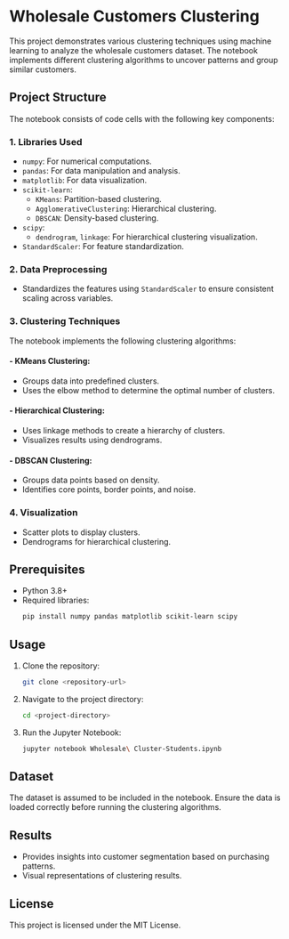 # Wholesale Customers Clustering

This project demonstrates various clustering techniques using machine learning to analyze the wholesale customers dataset. The notebook implements different clustering algorithms to uncover patterns and group similar customers.

## Project Structure
The notebook consists of code cells with the following key components:

### 1. **Libraries Used**
- `numpy`: For numerical computations.
- `pandas`: For data manipulation and analysis.
- `matplotlib`: For data visualization.
- `scikit-learn`:
  - `KMeans`: Partition-based clustering.
  - `AgglomerativeClustering`: Hierarchical clustering.
  - `DBSCAN`: Density-based clustering.
- `scipy`:
  - `dendrogram`, `linkage`: For hierarchical clustering visualization.
- `StandardScaler`: For feature standardization.

### 2. **Data Preprocessing**
- Standardizes the features using `StandardScaler` to ensure consistent scaling across variables.

### 3. **Clustering Techniques**
The notebook implements the following clustering algorithms:

#### - KMeans Clustering:
  - Groups data into predefined clusters.
  - Uses the elbow method to determine the optimal number of clusters.

#### - Hierarchical Clustering:
  - Uses linkage methods to create a hierarchy of clusters.
  - Visualizes results using dendrograms.

#### - DBSCAN Clustering:
  - Groups data points based on density.
  - Identifies core points, border points, and noise.

### 4. **Visualization**
- Scatter plots to display clusters.
- Dendrograms for hierarchical clustering.

## Prerequisites
- Python 3.8+
- Required libraries:
  ```bash
  pip install numpy pandas matplotlib scikit-learn scipy
  ```

## Usage
1. Clone the repository:
   ```bash
   git clone <repository-url>
   ```
2. Navigate to the project directory:
   ```bash
   cd <project-directory>
   ```
3. Run the Jupyter Notebook:
   ```bash
   jupyter notebook Wholesale\ Cluster-Students.ipynb
   ```

## Dataset
The dataset is assumed to be included in the notebook. Ensure the data is loaded correctly before running the clustering algorithms.

## Results
- Provides insights into customer segmentation based on purchasing patterns.
- Visual representations of clustering results.

## License
This project is licensed under the MIT License.


